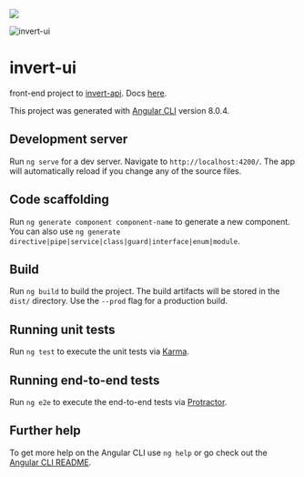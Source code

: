 <a href="https://codeclimate.com/github/behoyh/invert-ui/maintainability"><img src="https://api.codeclimate.com/v1/badges/03828160572f7b871949/maintainability" /></a>

![invert-ui](https://blobscdn.gitbook.com/v0/b/gitbook-28427.appspot.com/o/assets%2F-Lvv5ZdlY65NsFAqv-z0%2F-LwKi8e0TsqbOXBpLfSW%2F-LwKjfatlnXrp2yFIT86%2Fimage.png?alt=media&token=6a33f50f-08ba-496a-a085-e0f823132cc0)

# invert-ui

front-end project to [invert-api](https://github.com/behoyh/invert-api). Docs [here](https://docs.invert.dev/using-the-user-interface).

This project was generated with [Angular CLI](https://github.com/angular/angular-cli) version 8.0.4.

## Development server

Run `ng serve` for a dev server. Navigate to `http://localhost:4200/`. The app will automatically reload if you change any of the source files.

## Code scaffolding

Run `ng generate component component-name` to generate a new component. You can also use `ng generate directive|pipe|service|class|guard|interface|enum|module`.

## Build

Run `ng build` to build the project. The build artifacts will be stored in the `dist/` directory. Use the `--prod` flag for a production build.

## Running unit tests

Run `ng test` to execute the unit tests via [Karma](https://karma-runner.github.io).

## Running end-to-end tests

Run `ng e2e` to execute the end-to-end tests via [Protractor](http://www.protractortest.org/).

## Further help

To get more help on the Angular CLI use `ng help` or go check out the [Angular CLI README](https://github.com/angular/angular-cli/blob/master/README.md).

